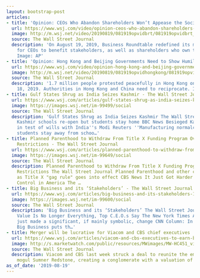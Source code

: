 ```yaml
---
layout: bootstrap-post
articles:
- title: 'Opinion: CEOs Who Abandon Shareholders Won’t Appease the Socialists'
  url: https://www.wsj.com/video/opinion-ceos-who-abandon-shareholders-wont-appease-the-socialists/E364F87D-D11E-44CC-BBF6-39AE7F4F95A8.html
  image: http://m.wsj.net/video/20190819/081919opvidbrt/081919opvidbrt_1280x720.jpg
  source: The Wall Street Journal
  description: 'On August 19, 2019, Business Roundtable redefined its mission, pushing
    for CEOs to benefit stakeholders, as well as shareholders who own the company.
    Image: AP'
- title: 'Opinion: Hong Kong and Beijing Governments Need to Show Humility'
  url: https://www.wsj.com/video/opinion-hong-kong-and-beijing-governments-need-to-show-humility/14A7F57A-86F6-4511-9333-5E450872E09B.html
  image: http://m.wsj.net/video/20190819/081919opvidhongkong/081919opvidhongkong_1280x720.jpg
  source: The Wall Street Journal
  description: '1.7 million people protested peacefully in Hong Kong on Sunday August
    18, 2019. Authorities in Hong Kong and China need to reciprocate. Image: AFP/Getty'
- title: Gulf States Shrug as India Seizes Kashmir - The Wall Street Journal
  url: https://www.wsj.com/articles/gulf-states-shrug-as-india-seizes-kashmir-11566255385
  image: https://images.wsj.net/im-99499/social
  source: The Wall Street Journal
  description: 'Gulf States Shrug as India Seizes Kashmir The Wall Street Journal
    Kashmir schools re-open but students stay home BBC News Besieged Kashmiri neighborhood
    in test of wills with India''s Modi Reuters ''Manufacturing normalcy'': Kashmir
    students stay away from schoo…'
- title: Planned Parenthood to Withdraw From Title X Funding Program Over Abortion
    Restrictions - The Wall Street Journal
  url: https://www.wsj.com/articles/planned-parenthood-to-withdraw-from-title-x-funding-program-over-abortion-restrictions-11566242931
  image: https://images.wsj.net/im-99649/social
  source: The Wall Street Journal
  description: Planned Parenthood to Withdraw From Title X Funding Program Over Abortion
    Restrictions The Wall Street Journal Planned Parenthood and other clinics at risk
    as Title X "gag rule" goes into effect CBS News It Just Got Harder to Get Birth
    Control in America The …
- title: Big Business and its ‘Stakeholders’ - The Wall Street Journal
  url: https://www.wsj.com/articles/big-business-and-its-stakeholders-11566251445
  image: https://images.wsj.net/im-99600/social
  source: The Wall Street Journal
  description: 'Big Business and its ‘Stakeholders’ The Wall Street Journal Shareholder
    Value Is No Longer Everything, Top C.E.O.s Say The New York Times America''s CEOs
    just made a significant, if mainly symbolic, change CNN Column: In shocking reversal,
    Big Business puts th…'
- title: Merger will be lucrative for Viacom and CBS chief executives
  url: https://www.wsj.com/articles/viacom-and-cbs-executives-to-earn-big-bucks-in-merger-deal-11566248895
  image: http://s.marketwatch.com/public/resources/MWimages/MW-HC451_viacom_ZG_20190122184729.jpg
  source: The Wall Street Journal
  description: Viacom and CBS last week struck a deal to reunite the empire of media
    mogul Sumner Redstone, creating a conglomerate with a valuation of $27 billion.
as_of_date: '2019-08-19'
---
```


